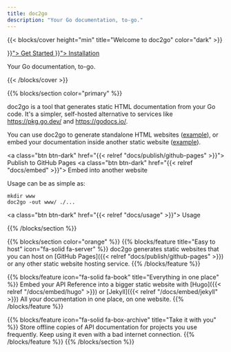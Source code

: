 ```yaml
---
title: doc2go
description: "Your Go documentation, to-go."
---
```


{{< blocks/cover height="min" title="Welcome to doc2go" color="dark" >}}
<div class="mx-auto">
  <a class="btn btn-lg btn-light mr-3 mb-4" href="{{< relref "docs/start" >}}">
    Get Started <i class="fas fa-play ml-2"></i>
  </a>
  <a class="btn btn-lg btn-primary mr-3 mb-4" href="{{< relref "docs/install" >}}">
    Installation <i class="fas fa-download ml-2"></i>
  </a>
  <p class="lead ">Your Go documentation, to-go.</p>
</div>
{{< /blocks/cover >}}

{{% blocks/section color="primary" %}}
<div class="container">
<div class="row">
<div class="col col-lg">

doc2go is a tool that generates static HTML documentation from your Go code.
It's a simpler, self-hosted alternative to services like
https://pkg.go.dev/ and https://godocs.io/.

You can use doc2go to generate standalone HTML websites
([example](example/go.abhg.dev/doc2go)),
or embed your documentation inside another static website
([example](api/go.abhg.dev/doc2go)).

<a class="btn btn-dark" href="{{< relref "docs/publish/github-pages" >}}">
  <i class="fa-brands fa-github"></i> Publish to GitHub Pages
</a>
<a class="btn btn-dark" href="{{< relref "docs/embed" >}}">
  <i class="fa-solid fa-folder-tree"></i> Embed into another website
</a>

</div>
<div class="col-md-auto">

Usage can be as simple as:

<pre class="bg-light p-1 rounded"><code>mkdir www
doc2go -out www/ ./...</code></pre>

<a class="btn btn-dark" href="{{< relref "docs/usage" >}}">
  Usage <i class="fas fa-arrow-alt-circle-right ml-2"></i>
</a>

</div>
</div>
</div>
{{% /blocks/section %}}

{{% blocks/section color="orange" %}}
{{% blocks/feature title="Easy to host" icon="fa-solid fa-server" %}}
doc2go generates static websites
that you can host on
[GitHub Pages]({{< relref "docs/publish/github-pages" >}})
or any other static website hosting service.
{{% /blocks/feature %}}

{{% blocks/feature icon="fa-solid fa-book" title="Everything in one place" %}}
Embed your API Reference into a bigger static website
with [Hugo]({{< relref "/docs/embed/hugo" >}})
or [Jekyll]({{< relref "/docs/embed/jekyll" >}})
All your documentation in one place, on one website.
{{% /blocks/feature %}}

{{% blocks/feature icon="fa-solid fa-box-archive" title="Take it with you" %}}
Store offline copies of API documentation for projects you use frequently.
Keep using it even with a bad internet connection.
{{% /blocks/feature %}}
{{% /blocks/section %}}
